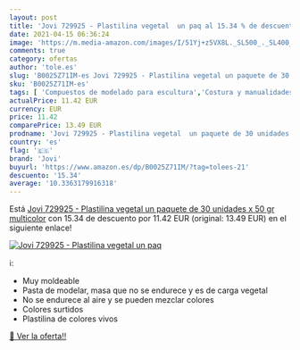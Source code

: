 ```yaml
---
layout: post
title: 'Jovi 729925 - Plastilina vegetal  un paq al 15.34 % de descuento'
date: 2021-04-15 06:36:24
image: 'https://m.media-amazon.com/images/I/51Yj+z5VX8L._SL500_._SL400_.jpg'
comments: true
category: ofertas
author: 'tole.es'
slug: 'B0025Z71IM-es Jovi 729925 - Plastilina vegetal un paquete de 30 unidades...'
sku: 'B0025Z71IM-es'
tags: [ 'Compuestos de modelado para escultura','Costura y manualidades','Escultura','Hogar y cocina','jovi','plastilina', ]
actualPrice: 11.42 EUR
currency: EUR
price: 11.42
comparePrice: 13.49 EUR
prodname: 'Jovi 729925 - Plastilina vegetal  un paquete de 30 unidades x 50 gr  multicolor'
country: 'es'
flag: '🇪🇸'
brand: 'Jovi'
buyurl: 'https://www.amazon.es/dp/B0025Z71IM/?tag=tolees-21'
descuento: '15.34'
average: '10.3363179916318'
---
```


Está [Jovi 729925 - Plastilina vegetal  un paquete de 30 unidades x 50 gr  multicolor](https://www.amazon.es/dp/B0025Z71IM/?tag=tolees-21) con 15.34 de descuento por 11.42 EUR (original: 13.49 EUR) en el siguiente enlace!

[![Jovi 729925 - Plastilina vegetal  un paq](https://m.media-amazon.com/images/I/51Yj+z5VX8L._SL500_._SL400_.jpg)](https://www.amazon.es/dp/B0025Z71IM/?tag=tolees-21)

ℹ️:

- Muy moldeable
- Pasta de modelar, masa que no se endurece y es de carga vegetal
- No se endurece al aire y se pueden mezclar colores
- Colores surtidos
- Plastilina de colores vivos

[🛒 Ver la oferta!!](https://www.amazon.es/dp/B0025Z71IM/?tag=tolees-21)
